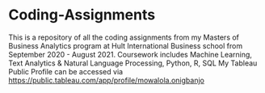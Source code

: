# Coding-Assignments
This is a repository of all the coding assignments from my Masters of Business Analytics program at Hult International Business school from September 2020 - August 2021. Coursework includes Machine Learning, Text Analytics &amp; Natural Language Processing, Python, R, SQL
My Tableau Public Profile can be accessed via https://public.tableau.com/app/profile/mowalola.onigbanjo
